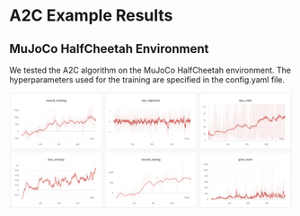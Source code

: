 # A2C Example Results

## MuJoCo HalfCheetah Environment

We tested the A2C algorithm on the MuJoCo HalfCheetah environment. The hyperparameters used for the training are specified in the config.yaml file.

![a2c_mujoco_halfcheetah.png](a2c_mujoco_halfcheetah.png)
